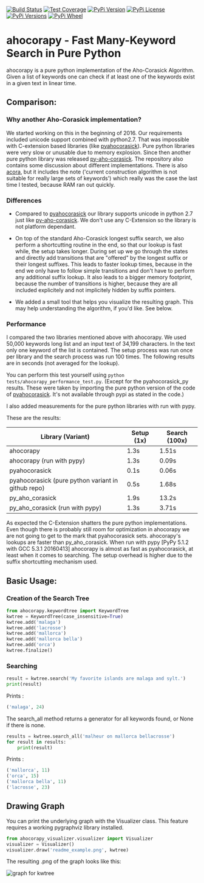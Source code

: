[![Build Status](https://img.shields.io/travis/abusix/ahocorapy/master.svg)](https://travis-ci.org/abusix/ahocorapy)
[![Test Coverage](https://img.shields.io/coveralls/github/abusix/ahocorapy/master.svg)](https://coveralls.io/github/abusix/ahocorapy)
[![PyPi Version](https://img.shields.io/pypi/v/ahocorapy.svg)](https://pypi.python.org/pypi/ahocorapy)
[![PyPi License](https://img.shields.io/pypi/l/ahocorapy.svg)](https://pypi.python.org/pypi/ahocorapy)
[![PyPi Versions](https://img.shields.io/pypi/pyversions/ahocorapy.svg)](https://pypi.python.org/pypi/ahocorapy)
[![PyPi Wheel](https://img.shields.io/pypi/wheel/ahocorapy.svg)](https://pypi.python.org/pypi/ahocorapy)

# ahocorapy - Fast Many-Keyword Search in Pure Python

ahocorapy is a pure python implementation of the Aho-Corasick Algorithm.
Given a list of keywords one can check if at least one of the keywords exist in a given text in linear time.

## Comparison:

### Why another Aho-Corasick implementation?

We started working on this in the beginning of 2016. Our requirements included unicode support combined with python2.7. That
was impossible with C-extension based libraries (like [pyahocorasick](https://github.com/WojciechMula/pyahocorasick/)). Pure 
python libraries were very slow or unusable due to memory explosion. Since then another pure python library was released 
[py-aho-corasick](https://github.com/JanFan/py-aho-corasick). The repository also contains some discussion about different
implementations. 
There is also [acora](https://github.com/scoder/acora), but it includes the note ('current construction algorithm is not 
suitable for really large sets of keywords') which really was the case the last time I tested, because RAM ran out quickly.

### Differences

- Compared to [pyahocorasick](https://github.com/WojciechMula/pyahocorasick/) our library supports unicode in python 2.7 just like [py-aho-corasick](https://github.com/JanFan/py-aho-corasick).
We don't use any C-Extension so the library is not platform dependant.

- On top of the standard Aho-Corasick longest suffix search, we also perform a shortcutting routine in the end, so
that our lookup is fast while, the setup takes longer. During set up we go through the states and directly add transitions that are
"offered" by the longest suffix or their longest suffixes. This leads to faster lookup times, because in the end we only have to
follow simple transitions and don't have to perform any additional suffix lookup. It also leads to a bigger memory footprint,
because the number of transitions is higher, because they are all included explicitely and not implicitely hidden by suffix pointers.

- We added a small tool that helps you visualize the resulting graph. This may help understanding the algorithm, if you'd like. See below.

### Performance

I compared the two libraries mentioned above with ahocorapy. We used 50,000 keywords long list and an input text of 34,199 characters.
In the text only one keyword of the list is contained.
The setup process was run once per library and the search process was run 100 times. The following results are in seconds (not averaged for the lookup).

You can perform this test yourself using `python tests/ahocorapy_performance_test.py`. (Except for the pyahocorasick_py results. These were taken by importing the
pure python version of the code of [pyahocorasick](https://github.com/WojciechMula/pyahocorasick/). It's not available through pypi
as stated in the code.)

I also added measurements for the pure python libraries with run with pypy.

These are the results:

| Library (Variant)                                  | Setup (1x) | Search (100x) |
|----------------------------------------------------|------------|---------------|
| ahocorapy                                          | 1.3s       | 1.51s         |
| ahocorapy (run with pypy)                          | 1.3s       | 0.09s         |
| pyahocorasick                                      | 0.1s       | 0.06s         |
| pyahocorasick (pure python variant in github repo) | 0.5s       | 1.68s         |
| py_aho_corasick                                    | 1.9s       | 13.2s         |
| py_aho_corasick (run with pypy)                    | 1.3s       | 3.71s         |

As expected the C-Extension shatters the pure python implementations. Even though there is probably still room for optimization in
ahocorapy we are not going to get to the mark that pyahocorasick sets. ahocorapy's lookups are faster than py_aho_corasick. 
When run with pypy [PyPy 5.1.2 with GCC 5.3.1 20160413] ahocorapy is almost as fast as pyahocorasick, at least when it comes to
searching. The setup overhead is higher due to the suffix shortcutting mechanism used.


## Basic Usage:

### Creation of the Search Tree

```python
from ahocorapy.keywordtree import KeywordTree
kwtree = KeywordTree(case_insensitive=True)
kwtree.add('malaga')
kwtree.add('lacrosse')
kwtree.add('mallorca')
kwtree.add('mallorca bella')
kwtree.add('orca')
kwtree.finalize()
```

### Searching

```python
result = kwtree.search('My favorite islands are malaga and sylt.')
print(result)
```

Prints :
```python
('malaga', 24)
```

The search_all method returns a generator for all keywords found, or None if there is none.

```python
results = kwtree.search_all('malheur on mallorca bellacrosse')
for result in results:
    print(result)
```

Prints :
```python
('mallorca', 11)
('orca', 15)
('mallorca bella', 11)
('lacrosse', 23)
```

## Drawing Graph

You can print the underlying graph with the Visualizer class.
This feature requires a working pygraphviz library installed.

```python
from ahocorapy_visualizer.visualizer import Visualizer
visualizer = Visualizer()
visualizer.draw('readme_example.png', kwtree)
```

The resulting .png of the graph looks like this: 

![graph for kwtree](https://raw.githubusercontent.com/abusix/ahocorapy/master/img/readme_example.png "Keyword Tree")

